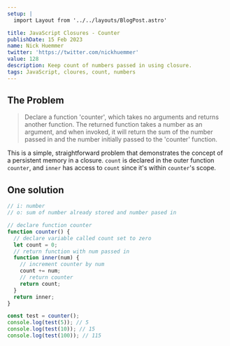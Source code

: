 ```yaml
---
setup: |
  import Layout from '../../layouts/BlogPost.astro'

title: JavaScript Closures - Counter
publishDate: 15 Feb 2023
name: Nick Huemmer
twitter: 'https://twitter.com/nickhuemmer'
value: 128
description: Keep count of numbers passed in using closure.
tags: JavaScript, cloures, count, numbers
---
```


## The Problem

> Declare a function 'counter', which takes no arguments and returns another function. The returned function takes a number as an argument, and when invoked, it will return the sum of the number passed in and the number initially passed to the 'counter' function.

This is a simple, straightforward problem that demonstrates the concept of a persistent memory in a closure. `count` is declared in the outer function `counter`, and `inner` has access to `count` since it's within `counter`'s scope.

## One solution

```javascript
// i: number
// o: sum of number already stored and number pased in

// declare function counter
function counter() {
  // declare variable called count set to zero
  let count = 0;
  // return function with num passed in
  function inner(num) {
    // increment counter by num
    count += num;
    // return counter
    return count;
  }
  return inner;
}

const test = counter();
console.log(test(5)); // 5
console.log(test(10)); // 15
console.log(test(100)); // 115
```
